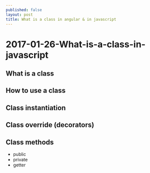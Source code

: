 ```yaml
---
published: false
layout: post
title: What is a class in angular & in javascript
---
```


# 2017-01-26-What-is-a-class-in-javascript

## What is a class

## How to use a class

## Class instantiation

## Class override \(decorators\)

## Class methods

* public
* private
* getter

